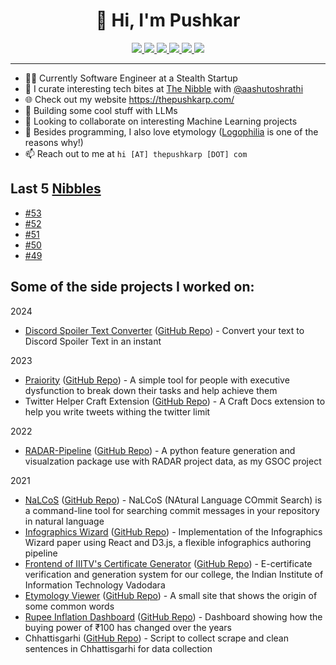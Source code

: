 <h1 align="center">👋 Hi, I'm Pushkar</h1>

<p align="center">
  <a href="https://thepushkarp.com/">
    <img src="https://img.shields.io/badge/website-000000?style=for-the-badge&logo=About.me&logoColor=white">
  </a>
  <a href="https://blog.thepushkarp.com/">
    <img src="https://img.shields.io/badge/Pushkar's%20Blog-ff1a75?style=for-the-badge&logo=ghost&logoColor=white">
  <a/>
  <a href="https://thenibble.substack.com/">
    <img src="https://img.shields.io/badge/The%20Nibble-FF6719?style=for-the-badge&logo=substack&logoColor=white">
  <a/>
  <a href="https://github.com/thepushkarp">
    <img src="https://img.shields.io/badge/thepushkarp-171515?style=for-the-badge&logo=github&logoColor=white">
  <a/>
  <a href="https://twitter.com/thepushkarp">
    <img src="https://img.shields.io/badge/@thepushkarp-1DA1F2?style=for-the-badge&logo=twitter&logoColor=white">
  <a/>
  <a href="https://www.producthunt.com/@thepushkarp">
    <img src="https://img.shields.io/badge/@thepushkarp-da552f?style=for-the-badge&logo=producthunt&logoColor=white">
  <a/>
</p>

---

-   👩‍💻 Currently Software Engineer at a Stealth Startup
-   📰 I curate interesting tech bites at [The Nibble](https://thenibble.substack.com/) with [@aashutoshrathi](https://github.com/aashutoshrathi/)
-   🌐 Check out my website https://thepushkarp.com/
-   🥷 Building some cool stuff with LLMs
-   👀 Looking to collaborate on interesting Machine Learning projects
-   💬 Besides programming, I also love etymology ([Logophilia](https://logophilia.thinkific.com/) is one of the reasons why!)
-   📫 Reach out to me at `hi [AT] thepushkarp [DOT] com`

## Last 5 [Nibbles](https://nibbles.dev)
<!-- NIBBLE:START -->
- [#53](https://www.nibbles.dev/p/53)
- [#52](https://www.nibbles.dev/p/52)
- [#51](https://www.nibbles.dev/p/51)
- [#50](https://www.nibbles.dev/p/50)
- [#49](https://www.nibbles.dev/p/49)
<!-- NIBBLE:END -->

## Some of the side projects I worked on:

2024
- [Discord Spoiler Text Converter](https://discord-spoiler-text-converter.thepushkarp.com/) ([GitHub Repo](https://github.com/thepushkarp/discord-spoiler-text-converter)) - Convert your text to Discord Spoiler Text in an instant
  
2023
- [Praiority](https://devfolio.co/projects/praiority-0297) ([GitHub Repo](https://github.com/thepushkarp/praiority)) - A simple tool for people with executive dysfunction to break down their tasks and help achieve them
- Twitter Helper Craft Extension ([GitHub Repo](https://github.com/thepushkarp/craft-tweet-helper)) - A Craft Docs extension to help you write tweets withing the twitter limit

2022
- [RADAR-Pipeline](https://thepushkarp.github.io/RADAR-Base-GSoC-2022-Report/) ([GitHub Repo](https://github.com/RADAR-base/radarpipeline)) - A python feature generation and visualzation package use with RADAR project data, as my GSOC project

2021
- [NaLCoS](https://pypi.org/project/nalcos/) ([GitHub Repo](https://github.com/thepushkarp/nalcos)) - NaLCoS (NAtural Language COmmit Search) is a command-line tool for searching commit messages in your repository in natural language
- [Infographics Wizard](https://arxiv.org/pdf/2204.09904.pdf) ([GitHub Repo](https://github.com/tyagi-iiitv/infographics_generation)) - Implementation of the Infographics Wizard paper using React and D3.js, a flexible infographics authoring pipeline
- [Frontend of IIITV's Certificate Generator](https://mycertificatesgymkhana.iiitvadodara.ac.in/) ([GitHub Repo](https://github.com/thepushkarp/certificate-generator-frontend)) - E-certificate verification and generation system for our college, the Indian Institute of Information Technology Vadodara
- [Etymology Viewer](https://etymology.thepushkarp.com/) ([GitHub Repo](https://github.com/thepushkarp/etymology-viewer)) - A small site that shows the origin of some common words
- [Rupee Inflation Dashboard](https://rupee-inflation.thepushkarp.com/) ([GitHub Repo](https://github.com/thepushkarp/rupee-inflation-dashboard)) - Dashboard showing how the buying power of ₹100 has changed over the years
- Chhattisgarhi ([GitHub Repo](https://github.com/thepushkarp/chhattisgarhi)) - Script to collect scrape and clean sentences in Chhattisgarhi for data collection

